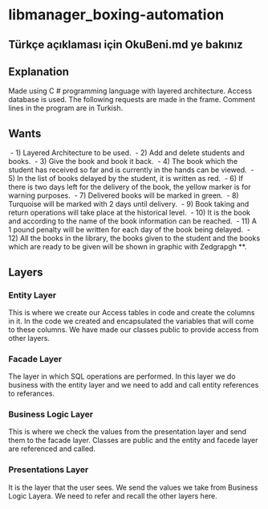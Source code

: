 # libmanager_boxing-automation
## Türkçe açıklaması için OkuBeni.md ye bakınız
## Explanation
Made using C # programming language with layered architecture. Access database is used. The following requests are made in the frame. Comment lines in the program are in Turkish.

## Wants
 - 1) Layered Architecture to be used.
 - 2) Add and delete students and books.
 - 3) Give the book and book it back.
 - 4) The book which the student has received so far and is currently in the hands can be viewed.
 - 5) In the list of books delayed by the student, it is written as red.
 - 6) If there is two days left for the delivery of the book, the yellow marker is for warning purposes.
 - 7) Delivered books will be marked in green.
 - 8) Turquoise will be marked with 2 days until delivery.
 - 9) Book taking and return operations will take place at the historical level.
 - 10) It is the book and according to the name of the book information can be reached.
 - 11) A 1 pound penalty will be written for each day of the book being delayed.
 - 12) All the books in the library, the books given to the student and the books which are ready to be given will be shown in graphic with Zedgrapgh **.

## Layers
### Entity Layer
This is where we create our Access tables in code and create the columns in it. In the code we created and encapsulated the variables that will come to these columns. We have made our classes public to provide access from other layers.
### Facade Layer
The layer in which SQL operations are performed. In this layer we do business with the entity layer and we need to add and call entity references to referances.
### Business Logic Layer
This is where we check the values ​​from the presentation layer and send them to the facade layer. Classes are public and the entity and facede layer are referenced and called.
### Presentations Layer
It is the layer that the user sees. We send the values ​​we take from Business Logic Layera. We need to refer and recall the other layers here.
